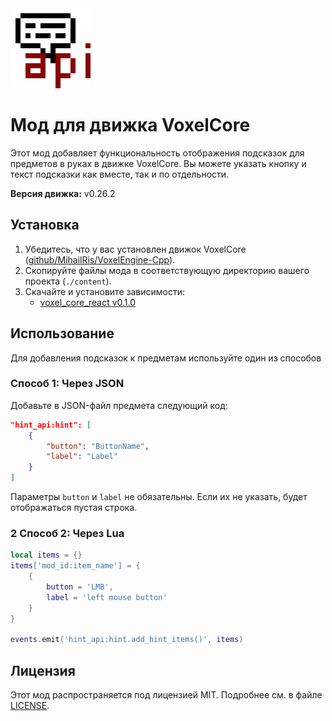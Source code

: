 <img src="icon.png" width="128" height="128" style="image-rendering: pixelated;">

# Мод для движка VoxelCore

Этот мод добавляет функциональность отображения подсказок для предметов в руках в движке VoxelCore. Вы можете указать кнопку и текст подсказки как вместе, так и по отдельности.

**Версия движка:** v0.26.2

## Установка

1. Убедитесь, что у вас установлен движок VoxelCore ([github/MihailRis/VoxelEngine-Cpp](https://github.com/MihailRis/VoxelEngine-Cpp)).
2. Скопируйте файлы мода в соответствующую директорию вашего проекта (`./content`).
3. Скачайте и установите зависимости:
   - [voxel_core_react v0.1.0](https://github.com/VulpesDust/voxel_core_react)

## Использование

Для добавления подсказок к предметам используйте один из способов

### Способ 1: Через JSON

Добавьте в JSON-файл предмета следующий код:
```json
"hint_api:hint": [
    {
        "button": "ButtonName",
        "label": "Label"
    }
]
```
Параметры `button` и `label` не обязательны. Если их не указать, будет отображаться пустая строка.

### 2 Способ 2: Через Lua

```lua
local items = {}
items['mod_id:item_name'] = {
    {
        button = 'LMB',
        label = 'left mouse button'
    }
}

events.emit('hint_api:hint.add_hint_items()', items)
```

## Лицензия
Этот мод распространяется под лицензией MIT. Подробнее см. в файле [LICENSE](LICENSE).
